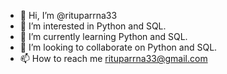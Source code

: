 - 👋 Hi, I’m @rituparrna33
- 👀 I’m interested in Python and SQL.
- 🌱 I’m currently learning Python and SQL.
- 💞️ I’m looking to collaborate on Python and SQL.
- 📫 How to reach me rituparrna33@gmail.com

<!---
rituparrna33/rituparrna33 is a ✨ special ✨ repository because its `README.md` (this file) appears on your GitHub profile.
You can click the Preview link to take a look at your changes.
--->
